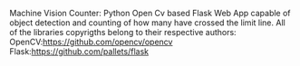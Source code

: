 Machine Vision Counter:
	Python Open Cv based Flask Web App capable of object detection and counting of how many have crossed the limit line.
	All of the libraries copyrigths belong to their respective authors:
	OpenCV:https://github.com/opencv/opencv
	Flask:https://github.com/pallets/flask
